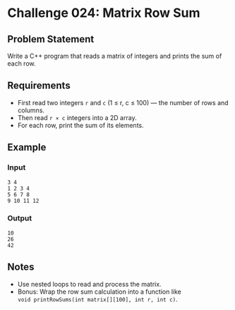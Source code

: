 # Challenge 024: Matrix Row Sum

## Problem Statement

Write a C++ program that reads a matrix of integers and prints the sum of each row.

## Requirements

- First read two integers `r` and `c` (1 ≤ r, c ≤ 100) — the number of rows and columns.
- Then read `r × c` integers into a 2D array.
- For each row, print the sum of its elements.

## Example

### Input
```
3 4
1 2 3 4
5 6 7 8
9 10 11 12
```
### Output
```
10
26
42
```

## Notes

- Use nested loops to read and process the matrix.
- Bonus: Wrap the row sum calculation into a function like  
  `void printRowSums(int matrix[][100], int r, int c)`.
